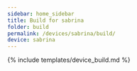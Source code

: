 ```yaml
---
sidebar: home_sidebar
title: Build for sabrina
folder: build
permalink: /devices/sabrina/build/
device: sabrina
---
```

{% include templates/device_build.md %}
